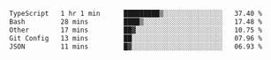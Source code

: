 <!-- <img align='right' src="https://github-readme-stats-eight-rose-90.vercel.app
/api?username=JesusJimenezG&show_icons=true&theme=radical">

### Hi there 👋 My name is Jesús.
- I'm a Computer Engineering student.
- I'm currently working as a Full stack Web developer and native Android Developer.

- Proghead.
- Inlärning svenska
- I also like to translate music on my YouTube channel. [![YouTube Views](https://img.shields.io/youtube/channel/views/UCWnlcC4_sV9Imcy9ysQpxHA?style=social)](https://www.youtube.com/channel/UCWnlcC4_sV9Imcy9ysQpxHA) -->
<!-- ![banner](https://github.com/JesusJimenezG/JesusJimenezG/blob/main/1.png) -->

<!--START_SECTION:waka-->

```txt
TypeScript   1 hr 1 min      █████████▒░░░░░░░░░░░░░░░   37.40 %
Bash         28 mins         ████▒░░░░░░░░░░░░░░░░░░░░   17.48 %
Other        17 mins         ██▓░░░░░░░░░░░░░░░░░░░░░░   10.75 %
Git Config   13 mins         ██░░░░░░░░░░░░░░░░░░░░░░░   07.96 %
JSON         11 mins         █▓░░░░░░░░░░░░░░░░░░░░░░░   06.93 %
```

<!--END_SECTION:waka-->

<!--
**JesusJimenezG/JesusJimenezG** is a ✨ _special_ ✨ repository because its `README.md` (this file) appears on your GitHub profile.

Here are some ideas to get you started:

- 🔭 I’m currently working on ...
- 🌱 I’m currently learning ...
- 👯 I’m looking to collaborate on ...
- 🤔 I’m looking for help with ...
- 💬 Ask me about ...
- 📫 How to reach me: ...
- 😄 Pronouns: ...
- ⚡ Fun fact: ...
-->
